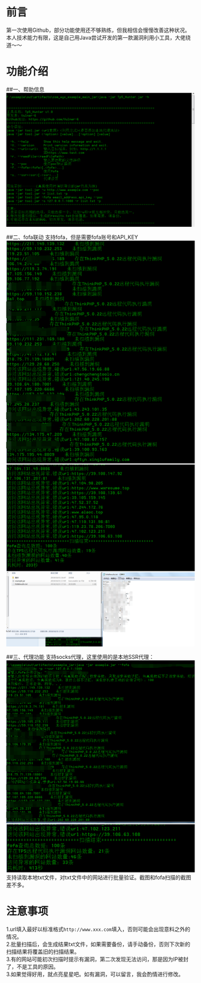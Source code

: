 前言
===============================
第一次使用Github，部分功能使用还不够熟练，但我相信会慢慢改善这种状况。<br>
本人技术能力有限，这是自己用Java尝试开发的第一款漏洞利用小工具，大佬绕道～～<br>

功能介绍
===============================
##一、帮助信息
![帮助界面截图](https://github.com/Vulner-6/Tp5_Hunter/raw/master/Resources/1_help.png)<br>

##二、fofa联动
支持fofa，但是需要fofa账号和API_KEY
![fofa使用截图1](https://github.com/Vulner-6/Tp5_Hunter/raw/master/Resources/2_fofa.png)<br>
![fofa使用截图2](https://github.com/Vulner-6/Tp5_Hunter/raw/master/Resources/3_fofa.png)<br>
![fofa使用截图2](https://github.com/Vulner-6/Tp5_Hunter/raw/master/Resources/6_fofaResults.png)<br>

##三、代理功能
支持socks代理，这里使用的是本地SSR代理：<br>
![ssr代理使用截图1](https://github.com/Vulner-6/Tp5_Hunter/raw/master/Resources/4_ssr.png)<br>
![ssr代理使用截图1](https://github.com/Vulner-6/Tp5_Hunter/raw/master/Resources/5_ssr.png)<br>
支持读取本地txt文件，对txt文件中的网站进行批量验证。截图和fofa扫描的截图差不多。<br>

注意事项
===============================
1.url填入最好以标准格式`http://www.xxx.com`填入，否则可能会出现意料之外的情况。<br>
2.批量扫描后，会生成结果txt文件，如果需要备份，请手动备份，否则下次新的扫描结果将覆盖旧的扫描结果。<br>
3.有的网站可能初次扫描时提示有漏洞，第二次发现无法访问，那是因为IP被封了，不是工具的原因。<br>
3.如果觉得好用，就点亮星星吧。如有漏洞，可以留言，我会酌情进行修改。

